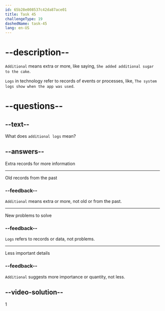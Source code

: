 ```yaml
---
id: 65b28e008537c42da87ace01
title: Task 45
challengeType: 19
dashedName: task-45
lang: en-US
---
```


# --description--

`Additional` means extra or more, like saying, `She added additional sugar to the cake`. 

`Logs` in technology refer to records of events or processes, like, `The system logs show when the app was used`.

# --questions--

## --text--

What does `additional logs` mean?

## --answers--

Extra records for more information

---

Old records from the past

### --feedback--

`Additional` means extra or more, not old or from the past.

---

New problems to solve

### --feedback--

`Logs` refers to records or data, not problems.

---

Less important details

### --feedback--

`Additional` suggests more importance or quantity, not less.

## --video-solution--

1
